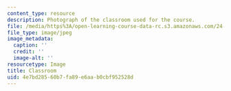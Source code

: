 ```yaml
---
content_type: resource
description: Photograph of the classroom used for the course.
file: /media/https%3A/open-learning-course-data-rc.s3.amazonaws.com/24-947-language-disorders-in-children-spring-2013/4e7bd28560b7fa89e6aab0cbf952528d_24-947_classroom-1.jpg
file_type: image/jpeg
image_metadata:
  caption: ''
  credit: ''
  image-alt: ''
resourcetype: Image
title: Classroom
uid: 4e7bd285-60b7-fa89-e6aa-b0cbf952528d
---
```

